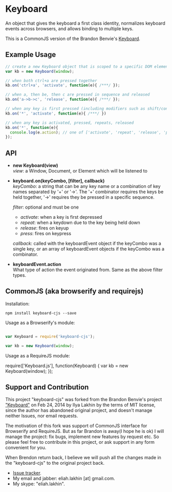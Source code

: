 # Keyboard
An object that gives the keyboard a first class identity, normalizes keyboard events across browsers, and allows binding to multiple keys.

This is a CommonJS version of the Brandon Benvie's [Keyboard](https://github.com/Benvie/Keyboard).

## Example Usage

```javascript
// create a new Keyboard object that is scoped to a specific DOM element or the window
var kb = new Keyboard(window);

// when both ctrl+a are pressed together
kb.on('ctrl+a', 'activate', function(e){ /***/ });

// when a, then be, then c are pressed in sequence and released
kb.on('a->b->c', 'release', function(e){ /***/ });

// when any key is first pressed (including modifiers such as shift/control/etc.)
kb.on('*', 'activate', function(e){ /***/ })

// when any key is activated, pressed, repeats, released
kb.on('*', function(e){
  console.log(e.action); // one of ['activate', 'repeat', 'release', 'press']
});
```

## API

* __new Keyboard(view)__  
    *view*: a Window, Document, or Element which will be listened to

* __keyboard.on(keyCombo, [filter], callback)__  
    *keyCombo*: a string that can be any key name or a combination of key names separated by '+' or '->'. The '+' combinator requires the keys be held together, '->' requires they be pressed in a specific sequence.  

    *filter*: optional and must be one
    *   *activate*: when a key is first depressed
    *   *repeat*: when a keydown due to the key being held down
    *   *release*: fires on keyup
    *   *press*: fires on keypress

    *callback*: called with the keyboardEvent object if the keyCombo was a single key, or an array of keyboardEvent objects if the keyCombo was a combinator.

* __keyboardEvent.action__  
    What type of action the event originated from. Same as the above filter types.

## CommonJS (aka browserify and requirejs)

Installation:

```
npm install keyboard-cjs --save
```

Usage as a Browserify's module:

```javascript

var Keyboard = require('keyboard-cjs');

var kb = new Keyboard(window);

```

Usage as a RequireJS module:

require(['Keyboard.js'], function(Keyboard) {
    var kb = new Keyboard(window);
});

## Support and Contribution

This project "keyboard-cjs" was forked from the Brandon Benvie's project ["Keyboard"](https://github.com/Benvie/Keyboard) on Feb 24, 2014 by Ilya Lakhin by the terms of MIT license, since the author has abandoned original project, and doesn't manage neither Issues, nor email requests.

The motivation of this fork was support of CommonJS interface for Browserify and RequireJS. But as far Brandon is away(I hope he is ok) I will manage the project: fix bugs, implement new features by request etc. So please feel free to contribute in this project, or ask support in any form convenient for you.

When Brendon return back, I believe we will push all the changes made in the "keyboard-cjs" to the original project back.

 * [Issue tracker](https://github.com/Eliah-Lakhin/keyboard-cjs/issues).
 * My email and jabber: eliah.lakhin [at] gmail.com.
 * My skype: "eliah.lakhin".
